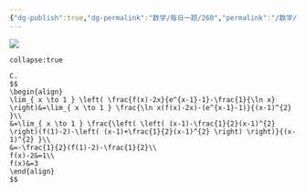 ```yaml
---
{"dg-publish":true,"dg-permalink":"数学/每日一题/260","permalink":"/数学/每日一题/260/","dgHomeLink":true,"dgPassFrontmatter":false}
---
```



![](https://mmbiz.qpic.cn/mmbiz_jpg/QVficiaYicXqN1GHlpTdbiaPl3BD7ux3FFKCXCMichrib7uCoI9SP9TVNiaWrQsIXHwTqgAFIz21GeVm6JZoOnOterC9Q/640?wx_fmt=jpeg&wxfrom=5&wx_lazy=1&wx_co=1)

```ad-ans
collapse:true

C.
$$
\begin{align}
\lim_{ x \to 1 } \left( \frac{f(x)-2x}{e^{x-1}-1}-\frac{1}{\ln x} \right)&=\lim_{ x \to 1 } \frac{\ln x(f(x)-2x)-(e^{x-1}-1)}{(x-1)^{2} }\\
&=\lim_{ x \to 1 } \frac{\left( \left( (x-1)-\frac{1}{2}(x-1)^{2} \right)(f(1)-2)-\left( (x-1)+\frac{1}{2}(x-1)^{2} \right) \right)}{(x-1)^{2} }\\
&=-\frac{1}{2}(f(1)-2)-\frac{1}{2}\\
f(x)-2&=1\\
f(x)&=3
\end{align}
$$
```

